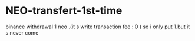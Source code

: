 # NEO-transfert-1st-time
binance withdrawal 1 neo .(it s write transaction fee : 0 ) so i only put 1.but it s never come
